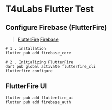 # T4uLabs Flutter Test

## Configure Firebase (FlutterFire)

> [FlutterFire](https://firebase.flutter.dev/docs/overview/)
> [Firebase](https://firebase.google.com/docs/flutter/setup?platform=android)

````shell
# 1 . installation
flutter pub add firebase_core

# 2 . Initializing FlutterFire
dart pub global activate flutterfire_cli
flutterfire configure
````

## FlutterFire UI

````shell
flutter pub add flutterfire_ui
flutter pub add firebase_auth

````